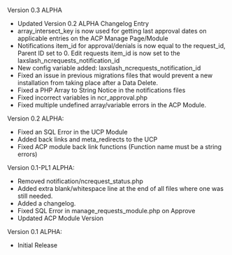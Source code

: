 Version 0.3 ALPHA
- Updated Version 0.2 ALPHA Changelog Entry
- array_intersect_key is now used for getting last approval dates on applicable entries on the ACP Manage Page/Module
- Notifications item_id for approval/denials is now equal to the request_id, Parent ID set to 0. Edit requests item_id is now set to the laxslash_ncrequests_notification_id
- New config variable added: laxslash_ncrequests_notification_id
- Fixed an issue in previous migrations files that would prevent a new installation from taking place after a Data Delete.
- Fixed a PHP Array to String Notice in the notifications files
- Fixed incorrect variables in ncr_approval.php
- Fixed multiple undefined array/variable errors in the ACP Module.

Version 0.2 ALPHA:
- Fixed an SQL Error in the UCP Module
- Added back links and meta_redirects to the UCP
- Fixed ACP module back link functions (Function name must be a string errors)

Version 0.1-PL1 ALPHA:
- Removed notification/ncrequest_status.php
- Added extra blank/whitespace line at the end of all files where one was still needed.
- Added a changelog.
- Fixed SQL Error in manage_requests_module.php on Approve
- Updated ACP Module Version

Version 0.1 ALPHA:
- Initial Release